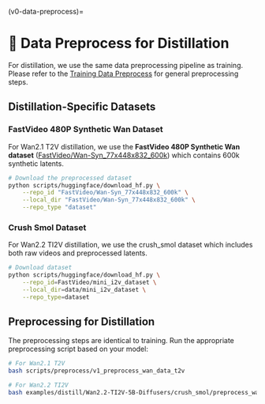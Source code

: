 (v0-data-preprocess)=

# 🧱 Data Preprocess for Distillation

For distillation, we use the same data preprocessing pipeline as training. Please refer to the [Training Data Preprocess](../training/data_preprocess.md) for general preprocessing steps.

## Distillation-Specific Datasets

### FastVideo 480P Synthetic Wan Dataset

For Wan2.1 T2V distillation, we use the **FastVideo 480P Synthetic Wan dataset** ([FastVideo/Wan-Syn_77x448x832_600k](https://huggingface.co/datasets/FastVideo/Wan-Syn_77x448x832_600k)) which contains 600k synthetic latents.

```bash
# Download the preprocessed dataset
python scripts/huggingface/download_hf.py \
    --repo_id "FastVideo/Wan-Syn_77x448x832_600k" \
    --local_dir "FastVideo/Wan-Syn_77x448x832_600k" \
    --repo_type "dataset"
```

### Crush Smol Dataset

For Wan2.2 TI2V distillation, we use the crush_smol dataset which includes both raw videos and preprocessed latents.

```bash
# Download dataset
python scripts/huggingface/download_hf.py \
    --repo_id=FastVideo/mini_i2v_dataset \
    --local_dir=data/mini_i2v_dataset \
    --repo_type=dataset
```

## Preprocessing for Distillation

The preprocessing steps are identical to training. Run the appropriate preprocessing script based on your model:

```bash
# For Wan2.1 T2V
bash scripts/preprocess/v1_preprocess_wan_data_t2v

# For Wan2.2 TI2V  
bash examples/distill/Wan2.2-TI2V-5B-Diffusers/crush_smol/preprocess_wan_data_ti2v_5b.sh
```
